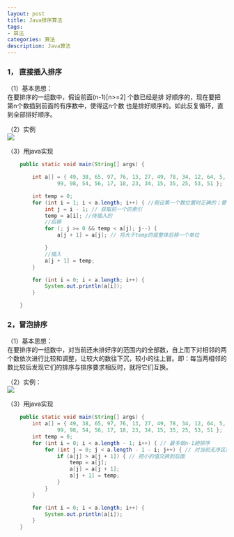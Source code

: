 ```yaml
---
layout: post
title: Java排序算法
tags:
- 算法
categories: 算法
description: Java算法
---
```


### 1， 直接插入排序

（1）基本思想：<br>
在要排序的一组数中，假设前面(n-1)[n>=2] 个数已经是排
好顺序的，现在要把第n个数插到前面的有序数中，使得这n个数
也是排好顺序的。如此反复循环，直到全部排好顺序。

（2）实例<br>
![](https://raw.githubusercontent.com/lrchao/lrchao.github.io/master/image/2017-2-6-%E7%AE%97%E6%B3%95%E9%A2%98/zhijiecharu.png)

（3）用java实现

~~~ java
	public static void main(String[] args) {

		int a[] = { 49, 38, 65, 97, 76, 13, 27, 49, 78, 34, 12, 64, 5, 4, 62,
				99, 98, 54, 56, 17, 18, 23, 34, 15, 35, 25, 53, 51 };

		int temp = 0;
		for (int i = 1; i < a.length; i++) { //假设第一个数位置时正确的；要往后移，必须要假设第一个。
			int j = i - 1; // 获取前一个的索引
			temp = a[i]; //待插入的
			//后移
			for (; j >= 0 && temp < a[j]; j--) {
				a[j + 1] = a[j]; // 将大于temp的值整体后移一个单位

			}
			//插入
			a[j + 1] = temp;
		}

		for (int i = 0; i < a.length; i++) {
			System.out.println(a[i]);
		}

	}
~~~

### 2，冒泡排序

（1）基本思想：<br>
在要排序的一组数中，对当前还未排好序的范围内的全部数，自上而下对相邻的两个数依次进行比较和调整，让较大的数往下沉，较小的往上冒。即：每当两相邻的数比较后发现它们的排序与排序要求相反时，就将它们互换。

（2）实例：<br>
![](https://raw.githubusercontent.com/lrchao/lrchao.github.io/master/image/2017-2-6-%E7%AE%97%E6%B3%95%E9%A2%98/mao_pao.png)

（3）用java实现

~~~ java
	public static void main(String[] args) {
		int a[] = { 49, 38, 65, 97, 76, 13, 27, 49, 78, 34, 12, 64, 5, 4, 62,
				99, 98, 54, 56, 17, 18, 23, 34, 15, 35, 25, 53, 51 };
		int temp = 0;
		for (int i = 0; i < a.length - 1; i++) { // 最多做n-1趟排序
			for (int j = 0; j < a.length - 1 - i; j++) { // 对当前无序区间score[0......length-i-1]进行排序(j的范围很关键，这个范围是在逐步缩小的)
				if (a[j] > a[j + 1]) { // 把小的值交换到后面
					temp = a[j];
					a[j] = a[j + 1];
					a[j + 1] = temp;
				}
			}
		}

		for (int i = 0; i < a.length; i++) {
			System.out.println(a[i]);
		}
	}

~~~


